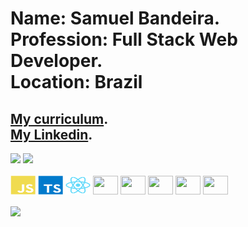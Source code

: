 # Name: Samuel Bandeira.<br>Profession: Full Stack Web Developer.<br>Location: Brazil 
## <a href="https://drive.google.com/file/d/1LCH3NSnIsEWee9ElIoDKOUAJ6aocTcnx/view?usp=sharing">My curriculum</a>.<br><a href="https://www.linkedin.com/in/samuel-bandeira-19301b1a7/">My Linkedin<a/>.
<div>
  <img height="180em" src="https://github-readme-stats.vercel.app/api?username=Samuel-Bandeira&show_icons=true&theme=dracula&include_all_commits=true&count_private=true"/>
  <img height="180em" src="https://github-readme-stats.vercel.app/api/top-langs/?username=Samuel-Bandeira&layout=compact&langs_count=7&theme=dracula"/>
</div>
<br>
<div style="display: inline_block">
  <img align="center" height="30" width="40" src="https://raw.githubusercontent.com/devicons/devicon/master/icons/javascript/javascript-plain.svg">
  <img align="center" height="30" width="40" src="https://raw.githubusercontent.com/devicons/devicon/master/icons/typescript/typescript-plain.svg">
  <img align="center" height="30" width="40" src="https://raw.githubusercontent.com/devicons/devicon/master/icons/react/react-original.svg">
  <img align="center" height="30" width="40" src="https://cdn.jsdelivr.net/gh/devicons/devicon/icons/nestjs/nestjs-plain.svg" /> 
  <img align="center" height="30" width="40" src="https://cdn.jsdelivr.net/gh/devicons/devicon/icons/mysql/mysql-original.svg" />
  <img align="center" height="30" width="40" src="https://cdn.jsdelivr.net/gh/devicons/devicon/icons/mongodb/mongodb-original.svg" />
  <img align="center" height="30" width="40" src="https://cdn.jsdelivr.net/gh/devicons/devicon/icons/git/git-original.svg" />
  <img align="center" height="30" width="40" src="https://cdn.jsdelivr.net/gh/devicons/devicon/icons/linux/linux-original.svg" />
</div>
<br>
<div> 
  <a href="https://www.linkedin.com/in/samuel-bandeira-19301b1a7/" target="_blank"><img align="center" src="https://www.citypng.com/public/uploads/preview/hd-linkedin-blue-official-logo-png-31623962075ldvmb0gdiz.png" target="_blank" width="100px" style="background-color: white;"></a>
</div>
<br>
